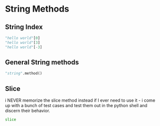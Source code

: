 # String Methods

## String Index
```python
"hello world"[0]
"hello world"[3]
"hello world"[-3]
```

## General String methods
```python
"string".method()
```

## Slice
i NEVER memorize the slice method instead if I ever need to use it - i come up with a bunch of test cases and test them out in the python shell and discern their behavior.
```python
slice
```
